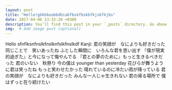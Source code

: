 ```yaml
---
layout: post
title: "Hello!gbkbkeabbdbiabfbskfbskbfkjsbfkjbs"
date: 2017-04-06 13:32:20 +0300
description: You’ll find this post in your `_posts` directory. Go ahead and edit it and re-build the site to see your changes. # Add post description (optional)
img:  # Add image post (optional)
---
```


Hello sfnflksnfnslkfnslknfslkfnslkdf
 Kanji: 君の笑顔が　なによりも好きだった 同じことで　笑いあったね ふとした瞬間に　いろんな君を思い出す 『僕が現実的過ぎた』と今になって悔やんでる 『君との夢のために』もっと生きるべきだった 君のいない　秋祭り 今の僕は younger than yesterday 花びらが舞うように君は笑ったね もっと笑わせたかった 晴れているのに冷たい雨が降っている 君の笑顔が　なによりも好きだった みんな一人じゃ生きれない 君の帰る場所で 僕はずっと在り続けたい
